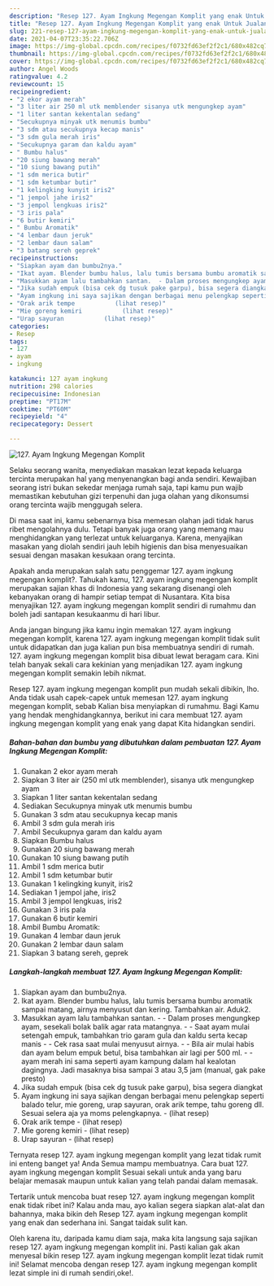 ```yaml
---
description: "Resep 127. Ayam Ingkung Megengan Komplit yang enak Untuk Jualan"
title: "Resep 127. Ayam Ingkung Megengan Komplit yang enak Untuk Jualan"
slug: 221-resep-127-ayam-ingkung-megengan-komplit-yang-enak-untuk-jualan
date: 2021-04-07T23:35:22.706Z
image: https://img-global.cpcdn.com/recipes/f0732fd63ef2f2c1/680x482cq70/127-ayam-ingkung-megengan-komplit-foto-resep-utama.jpg
thumbnail: https://img-global.cpcdn.com/recipes/f0732fd63ef2f2c1/680x482cq70/127-ayam-ingkung-megengan-komplit-foto-resep-utama.jpg
cover: https://img-global.cpcdn.com/recipes/f0732fd63ef2f2c1/680x482cq70/127-ayam-ingkung-megengan-komplit-foto-resep-utama.jpg
author: Angel Woods
ratingvalue: 4.2
reviewcount: 15
recipeingredient:
- "2 ekor ayam merah"
- "3 liter air 250 ml utk memblender sisanya utk mengungkep ayam"
- "1 liter santan kekentalan sedang"
- "Secukupnya minyak utk menumis bumbu"
- "3 sdm atau secukupnya kecap manis"
- "3 sdm gula merah iris"
- "Secukupnya garam dan kaldu ayam"
- " Bumbu halus"
- "20 siung bawang merah"
- "10 siung bawang putih"
- "1 sdm merica butir"
- "1 sdm ketumbar butir"
- "1 kelingking kunyit iris2"
- "1 jempol jahe iris2"
- "3 jempol lengkuas iris2"
- "3 iris pala"
- "6 butir kemiri"
- " Bumbu Aromatik"
- "4 lembar daun jeruk"
- "2 lembar daun salam"
- "3 batang sereh geprek"
recipeinstructions:
- "Siapkan ayam dan bumbu2nya."
- "Ikat ayam. Blender bumbu halus, lalu tumis bersama bumbu aromatik sampai matang, airnya menyusut dan kering. Tambahkan air. Aduk2."
- "Masukkan ayam lalu tambahkan santan.  - Dalam proses mengungkep ayam, sesekali bolak balik agar rata matangnya. - Saat ayam mulai setengah empuk, tambahkan trio garam gula dan kaldu serta kecap manis - Cek rasa saat mulai menyusut airnya.  - Bila air mulai habis dan ayam belum empuk betul, bisa tambahkan air lagi per 500 ml. - ayam merah ini sama seperti ayam kampung dalam hal kealotan dagingnya. Jadi masaknya bisa sampai 3 atau 3,5 jam (manual, gak pake presto)"
- "Jika sudah empuk (bisa cek dg tusuk pake garpu), bisa segera diangkat"
- "Ayam ingkung ini saya sajikan dengan berbagai menu pelengkap seperti balado telur, mie goreng, urap sayuran, orak arik tempe, tahu goreng dll. Sesuai selera aja ya moms pelengkapnya.           (lihat resep)"
- "Orak arik tempe           (lihat resep)"
- "Mie goreng kemiri           (lihat resep)"
- "Urap sayuran           (lihat resep)"
categories:
- Resep
tags:
- 127
- ayam
- ingkung

katakunci: 127 ayam ingkung 
nutrition: 298 calories
recipecuisine: Indonesian
preptime: "PT17M"
cooktime: "PT60M"
recipeyield: "4"
recipecategory: Dessert

---
```



![127. Ayam Ingkung Megengan Komplit](https://img-global.cpcdn.com/recipes/f0732fd63ef2f2c1/680x482cq70/127-ayam-ingkung-megengan-komplit-foto-resep-utama.jpg)

Selaku seorang wanita, menyediakan masakan lezat kepada keluarga tercinta merupakan hal yang menyenangkan bagi anda sendiri. Kewajiban seorang istri bukan sekedar menjaga rumah saja, tapi kamu pun wajib memastikan kebutuhan gizi terpenuhi dan juga olahan yang dikonsumsi orang tercinta wajib menggugah selera.

Di masa  saat ini, kamu sebenarnya bisa memesan olahan jadi tidak harus ribet mengolahnya dulu. Tetapi banyak juga orang yang memang mau menghidangkan yang terlezat untuk keluarganya. Karena, menyajikan masakan yang diolah sendiri jauh lebih higienis dan bisa menyesuaikan sesuai dengan masakan kesukaan orang tercinta. 



Apakah anda merupakan salah satu penggemar 127. ayam ingkung megengan komplit?. Tahukah kamu, 127. ayam ingkung megengan komplit merupakan sajian khas di Indonesia yang sekarang disenangi oleh kebanyakan orang di hampir setiap tempat di Nusantara. Kita bisa menyajikan 127. ayam ingkung megengan komplit sendiri di rumahmu dan boleh jadi santapan kesukaanmu di hari libur.

Anda jangan bingung jika kamu ingin memakan 127. ayam ingkung megengan komplit, karena 127. ayam ingkung megengan komplit tidak sulit untuk didapatkan dan juga kalian pun bisa membuatnya sendiri di rumah. 127. ayam ingkung megengan komplit bisa dibuat lewat beragam cara. Kini telah banyak sekali cara kekinian yang menjadikan 127. ayam ingkung megengan komplit semakin lebih nikmat.

Resep 127. ayam ingkung megengan komplit pun mudah sekali dibikin, lho. Anda tidak usah capek-capek untuk memesan 127. ayam ingkung megengan komplit, sebab Kalian bisa menyiapkan di rumahmu. Bagi Kamu yang hendak menghidangkannya, berikut ini cara membuat 127. ayam ingkung megengan komplit yang enak yang dapat Kita hidangkan sendiri.

<!--inarticleads1-->

##### Bahan-bahan dan bumbu yang dibutuhkan dalam pembuatan 127. Ayam Ingkung Megengan Komplit:

1. Gunakan 2 ekor ayam merah
1. Siapkan 3 liter air (250 ml utk memblender), sisanya utk mengungkep ayam
1. Siapkan 1 liter santan kekentalan sedang
1. Sediakan Secukupnya minyak utk menumis bumbu
1. Gunakan 3 sdm atau secukupnya kecap manis
1. Ambil 3 sdm gula merah iris
1. Ambil Secukupnya garam dan kaldu ayam
1. Siapkan  Bumbu halus
1. Gunakan 20 siung bawang merah
1. Gunakan 10 siung bawang putih
1. Ambil 1 sdm merica butir
1. Ambil 1 sdm ketumbar butir
1. Gunakan 1 kelingking kunyit, iris2
1. Sediakan 1 jempol jahe, iris2
1. Ambil 3 jempol lengkuas, iris2
1. Gunakan 3 iris pala
1. Gunakan 6 butir kemiri
1. Ambil  Bumbu Aromatik:
1. Gunakan 4 lembar daun jeruk
1. Gunakan 2 lembar daun salam
1. Siapkan 3 batang sereh, geprek




<!--inarticleads2-->

##### Langkah-langkah membuat 127. Ayam Ingkung Megengan Komplit:

1. Siapkan ayam dan bumbu2nya.
1. Ikat ayam. Blender bumbu halus, lalu tumis bersama bumbu aromatik sampai matang, airnya menyusut dan kering. Tambahkan air. Aduk2.
1. Masukkan ayam lalu tambahkan santan.  - - Dalam proses mengungkep ayam, sesekali bolak balik agar rata matangnya. - - Saat ayam mulai setengah empuk, tambahkan trio garam gula dan kaldu serta kecap manis - - Cek rasa saat mulai menyusut airnya.  - - Bila air mulai habis dan ayam belum empuk betul, bisa tambahkan air lagi per 500 ml. - - ayam merah ini sama seperti ayam kampung dalam hal kealotan dagingnya. Jadi masaknya bisa sampai 3 atau 3,5 jam (manual, gak pake presto)
1. Jika sudah empuk (bisa cek dg tusuk pake garpu), bisa segera diangkat
1. Ayam ingkung ini saya sajikan dengan berbagai menu pelengkap seperti balado telur, mie goreng, urap sayuran, orak arik tempe, tahu goreng dll. Sesuai selera aja ya moms pelengkapnya. -           (lihat resep)
1. Orak arik tempe -           (lihat resep)
1. Mie goreng kemiri -           (lihat resep)
1. Urap sayuran -           (lihat resep)




Ternyata resep 127. ayam ingkung megengan komplit yang lezat tidak rumit ini enteng banget ya! Anda Semua mampu membuatnya. Cara buat 127. ayam ingkung megengan komplit Sesuai sekali untuk anda yang baru belajar memasak maupun untuk kalian yang telah pandai dalam memasak.

Tertarik untuk mencoba buat resep 127. ayam ingkung megengan komplit enak tidak ribet ini? Kalau anda mau, ayo kalian segera siapkan alat-alat dan bahannya, maka bikin deh Resep 127. ayam ingkung megengan komplit yang enak dan sederhana ini. Sangat taidak sulit kan. 

Oleh karena itu, daripada kamu diam saja, maka kita langsung saja sajikan resep 127. ayam ingkung megengan komplit ini. Pasti kalian gak akan menyesal bikin resep 127. ayam ingkung megengan komplit lezat tidak rumit ini! Selamat mencoba dengan resep 127. ayam ingkung megengan komplit lezat simple ini di rumah sendiri,oke!.

